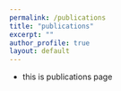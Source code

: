 ```yaml
---
permalink: /publications
title: "publications"
excerpt: ""
author_profile: true
layout: default
---
```


- this is publications page
